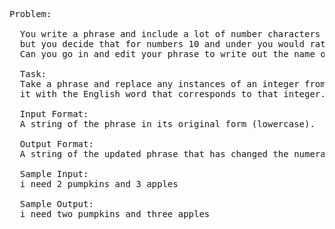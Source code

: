 <pre>
Problem:

  You write a phrase and include a lot of number characters (0-9),
  but you decide that for numbers 10 and under you would rather write the word out instead. 
  Can you go in and edit your phrase to write out the name of each number instead of using the numeral? 

  Task: 
  Take a phrase and replace any instances of an integer from 0-10 and replace
  it with the English word that corresponds to that integer.

  Input Format: 
  A string of the phrase in its original form (lowercase).

  Output Format: 
  A string of the updated phrase that has changed the numerals to words.

  Sample Input: 
  i need 2 pumpkins and 3 apples

  Sample Output: 
  i need two pumpkins and three apples

</pre>
